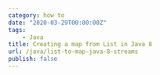```yaml
---
category: how to
date: "2020-03-29T00:00:00Z"
tags:
    - Java
title: Creating a map from List in Java 8
url: /java/list-to-map-java-8-streams
publish: false
---
```

